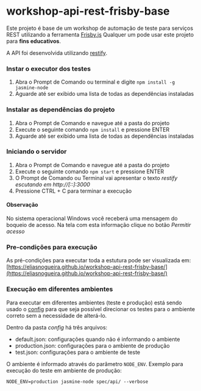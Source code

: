 # workshop-api-rest-frisby-base

Este projeto é base de um workshop de automação de teste para serviços REST utilizando a ferramenta [Frisby.js](http://frisbyjs.com/)
Qualquer um pode usar este projeto para __fins educativos__.

A API foi desenvolvida utilizando [restify](http://restify.com/).

### Instar o executor dos testes
1. Abra o Prompt de Comando ou terminal e digite `npm install -g jasmine-node`
2. Aguarde até ser exibido uma lista de todas as dependências instaladas

### Instalar as dependências do projeto
1. Abra o Prompt de Comando e navegue até a pasta do projeto
2. Execute o seguinte comando `npm install` e pressione ENTER
3. Aguarde até ser exibido uma lista de todas as dependências instaladas

### Iniciando o servidor
1. Abra o Prompt de Comando e navegue até a pasta do projeto
2. Execute o seguinte comando `npm start` e pressione ENTER
3. O Prompt de Comando ou Terminal vai apresentar o texto _restify escutando em http://[::]:3000_
4. Pressione CTRL + C para terminar a execução

#### Observação
No sistema operacional Windows você receberá uma mensagem do boqueio de acesso. Na tela com esta informação clique no botão _Permitir acesso_


### Pre-condições para execução
As pré-condições para executar toda a estutura pode ser visualizada em: [https://eliasnogueira.github.io/workshop-api-rest-frisby-base/](https://eliasnogueira.github.io/workshop-api-rest-frisby-base/)

### Execução em diferentes ambientes
Para executar em diferentes ambientes (teste e produção) está sendo usado o [config](https://www.npmjs.com/package/config) para que seja possível direcionar os testes para o ambiente correto sem a necessidade de alterá-lo.

Dentro da pasta _config_ há três arquivos:
* default.json:  configurações quando não é informando o ambiente
* production.json: configurações para o ambiente de produção
* test.json: configurações para o ambiente de teste

O ambiente é informado através do parâmetro `NODE_ENV`.
Exemplo para execução do teste em ambiente de produção:

`NODE_ENV=production jasmine-node spec/api/ --verbose`


